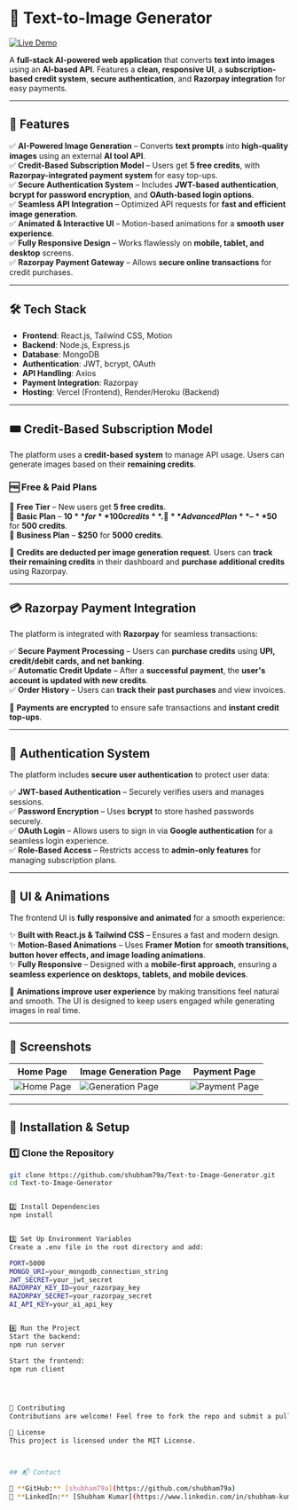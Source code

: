 # 🎨 Text-to-Image Generator  

[![Live Demo](https://img.shields.io/badge/Live-Demo-blue?style=for-the-badge&logo=vercel)](https://text-to-image-generator-dplc.vercel.app/)

A **full-stack AI-powered web application** that converts **text into images** using an **AI-based API**. Features a **clean, responsive UI**, a **subscription-based credit system**, **secure authentication**, and **Razorpay integration** for easy payments.  

---

## 🚀 Features  

✅ **AI-Powered Image Generation** – Converts **text prompts** into **high-quality images** using an external **AI tool API**.  
✅ **Credit-Based Subscription Model** – Users get **5 free credits**, with **Razorpay-integrated payment system** for easy top-ups.  
✅ **Secure Authentication System** – Includes **JWT-based authentication**, **bcrypt for password encryption**, and **OAuth-based login options**.  
✅ **Seamless API Integration** – Optimized API requests for **fast and efficient image generation**.  
✅ **Animated & Interactive UI** – Motion-based animations for a **smooth user experience**.  
✅ **Fully Responsive Design** – Works flawlessly on **mobile, tablet, and desktop** screens.  
✅ **Razorpay Payment Gateway** – Allows **secure online transactions** for credit purchases.  

---

## 🛠 Tech Stack  

- **Frontend**: React.js, Tailwind CSS, Motion  
- **Backend**: Node.js, Express.js  
- **Database**: MongoDB  
- **Authentication**: JWT, bcrypt, OAuth  
- **API Handling**: Axios  
- **Payment Integration**: Razorpay  
- **Hosting**: Vercel (Frontend), Render/Heroku (Backend)  

---

## 🎟️ Credit-Based Subscription Model  

The platform uses a **credit-based system** to manage API usage. Users can generate images based on their **remaining credits**.  

### 🆓 Free & Paid Plans  
🔹 **Free Tier** – New users get **5 free credits**.  
🔹 **Basic Plan** – **$10** for **100 credits**.  
🔹 **Advanced Plan** – **$50** for **500 credits**.  
🔹 **Business Plan** – **$250** for **5000 credits**.  

📌 **Credits are deducted per image generation request**. Users can **track their remaining credits** in their dashboard and **purchase additional credits** using Razorpay.  

---

## 💳 Razorpay Payment Integration  

The platform is integrated with **Razorpay** for seamless transactions:  

✅ **Secure Payment Processing** – Users can **purchase credits** using **UPI, credit/debit cards, and net banking**.  
✅ **Automatic Credit Update** – After a **successful payment**, the **user's account is updated with new credits**.  
✅ **Order History** – Users can **track their past purchases** and view invoices.  

🔗 **Payments are encrypted** to ensure safe transactions and **instant credit top-ups**.  

---

## 🔑 Authentication System  

The platform includes **secure user authentication** to protect user data:  

✅ **JWT-based Authentication** – Securely verifies users and manages sessions.  
✅ **Password Encryption** – Uses **bcrypt** to store hashed passwords securely.  
✅ **OAuth Login** – Allows users to sign in via **Google authentication** for a seamless login experience.  
✅ **Role-Based Access** – Restricts access to **admin-only features** for managing subscription plans.  

---

## 🎨 UI & Animations  

The frontend UI is **fully responsive and animated** for a smooth experience:  

✨ **Built with React.js & Tailwind CSS** – Ensures a fast and modern design.  
✨ **Motion-Based Animations** – Uses **Framer Motion** for **smooth transitions, button hover effects, and image loading animations**.  
✨ **Fully Responsive** – Designed with a **mobile-first approach**, ensuring a **seamless experience on desktops, tablets, and mobile devices**.  

📌 **Animations improve user experience** by making transitions feel natural and smooth. The UI is designed to keep users engaged while generating images in real time.  

---

## 📸 Screenshots  

| Home Page | Image Generation Page | Payment Page |  
|-----------|-----------------------|-------------|  
| ![Home Page](assets/images/homepage-screenshot.png) | ![Generation Page](assets/images/generation-page-screenshot.png) | ![Payment Page](assets/images/payment-page-screenshot.png) |  

---

## 🔧 Installation & Setup  

### 1️⃣ Clone the Repository  

```sh
git clone https://github.com/shubham79a/Text-to-Image-Generator.git
cd Text-to-Image-Generator


2️⃣ Install Dependencies
npm install


3️⃣ Set Up Environment Variables
Create a .env file in the root directory and add:

PORT=5000
MONGO_URI=your_mongodb_connection_string
JWT_SECRET=your_jwt_secret
RAZORPAY_KEY_ID=your_razorpay_key
RAZORPAY_SECRET=your_razorpay_secret
AI_API_KEY=your_ai_api_key


4️⃣ Run the Project
Start the backend:
npm run server

Start the frontend:
npm run client




📝 Contributing
Contributions are welcome! Feel free to fork the repo and submit a pull request.

📜 License
This project is licensed under the MIT License.



## 📬 Contact  

🔗 **GitHub:** [shubham79a](https://github.com/shubham79a)  
🔗 **LinkedIn:** [Shubham Kumar](https://www.linkedin.com/in/shubham-kumar-894799290/)  
